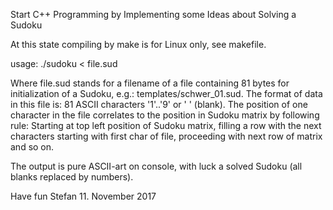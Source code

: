 Start C++ Programming by Implementing some Ideas about Solving a Sudoku

At this state compiling by make is for Linux only, see makefile.

usage: ./sudoku < file.sud

Where file.sud stands for a filename of a file containing 81 bytes for initialization of a Sudoku, e.g.: templates/schwer_01.sud.
The format of data in this file is: 81 ASCII characters '1'..'9' or ' ' (blank). 
The position of one character in the file correlates to the position in Sudoku matrix by following rule:
Starting at top left position of Sudoku matrix, filling a row with the next characters starting with first char of file, proceeding with next row of matrix and so on.

The output is pure ASCII-art on console, with luck a solved Sudoku (all blanks replaced by numbers).

Have fun
Stefan
11. November 2017
